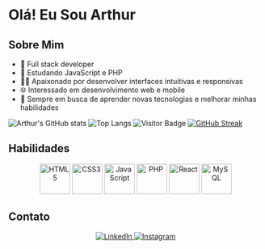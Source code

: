# Olá! Eu Sou Arthur

## Sobre Mim

- 🔭 Full stack developer
- 🌱 Estudando JavaScript e PHP
- 👨‍💻 Apaixonado por desenvolver interfaces intuitivas e responsivas
- 🌐 Interessado em desenvolvimento web e mobile
- 🧠 Sempre em busca de aprender novas tecnologias e melhorar minhas habilidades

![Arthur's GitHub stats](https://github-readme-stats.vercel.app/api?username=arthuragomes&show_icons=true&theme=transparent&count_private=true)
![Top Langs](https://github-readme-stats.vercel.app/api/top-langs/?username=arthuragomes&layout=compact&theme=transparent)
![Visitor Badge](https://visitor-badge.glitch.me/badge?page_id=arthuragomes)
[![GitHub Streak](http://github-readme-streak-stats.herokuapp.com?user=arthuragomes&theme=transparent&date_format=M%20j%5B%2C%20Y%5D)](https://git.io/streak-stats)


## Habilidades

<div align="center">
  <img src="https://cdn.jsdelivr.net/gh/devicons/devicon/icons/html5/html5-plain-wordmark.svg" style="width: 60px;" alt="HTML5">
  <img src="https://cdn.jsdelivr.net/gh/devicons/devicon/icons/css3/css3-plain-wordmark.svg" style="width: 60px;" alt="CSS3">
  <img src="https://cdn.jsdelivr.net/gh/devicons/devicon/icons/javascript/javascript-plain.svg" style="width: 60px;" alt="JavaScript">
  <img src="https://cdn.jsdelivr.net/gh/devicons/devicon/icons/php/php-plain.svg" style="width: 60px;" alt="PHP">
  <img src="https://cdn.jsdelivr.net/gh/devicons/devicon/icons/react/react-original-wordmark.svg" style="width: 60px;" alt="React">
  <img src="https://cdn.jsdelivr.net/gh/devicons/devicon/icons/mysql/mysql-plain-wordmark.svg" style="width: 60px;" alt="MySQL">
</div>

## Contato

<div align="center">
  <a href="https://www.linkedin.com/in/arthur-amorim-gomes-b20821261/">
    <img src="https://img.shields.io/badge/LinkedIn-0077B5?style=for-the-badge&logo=linkedin&logoColor=white" alt="LinkedIn">
  </a>
  <a href="https://www.instagram.com/arthur.amorym/">
    <img src="https://img.shields.io/badge/Instagram-E4405F?style=for-the-badge&logo=instagram&logoColor=white" alt="Instagram">
  </a>
</div>
